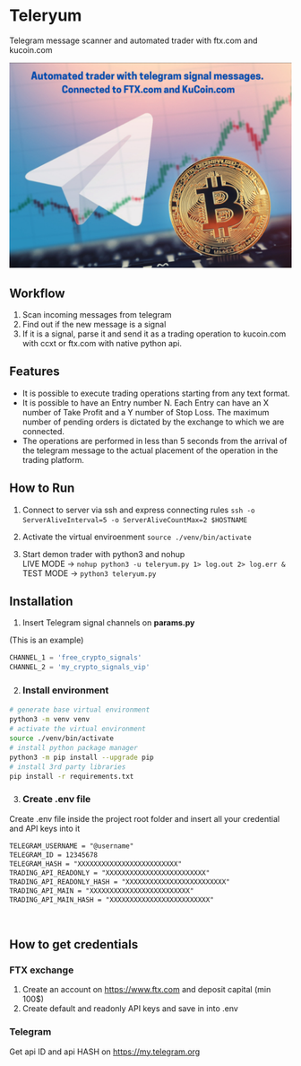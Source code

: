 # Teleryum
Telegram message scanner and automated trader with ftx.com and kucoin.com <br>

![](docs/Teleryum.png)

## Workflow
 1. Scan incoming messages from telegram
 2. Find out if the new message is a signal
 3. If it is a signal, parse it and send it as a trading operation to kucoin.com with ccxt or ftx.com with native python api.

## Features
- It is possible to execute trading operations starting from any text format.
- It is possible to have an Entry number N. Each Entry can have an X number of Take Profit and a Y number of Stop Loss. The maximum number of pending orders is dictated by the exchange to which we are connected. 
- The operations are performed in less than 5 seconds from the arrival of the telegram message to the actual placement of the operation in the trading platform.

## How to Run 

1. Connect to server via ssh and express connecting rules
    `ssh -o ServerAliveInterval=5 -o ServerAliveCountMax=2 $HOSTNAME`

2. Activate the virtual enviroenment
    `source ./venv/bin/activate`

3. Start demon trader with python3 and nohup <br>
       LIVE MODE -> `nohup python3 -u teleryum.py 1> log.out 2> log.err &` <br>
       TEST MODE -> `python3 teleryum.py` <br>



## Installation


1. Insert Telegram signal channels on **params.py**

(This is an example)
```python
CHANNEL_1 = 'free_crypto_signals'
CHANNEL_2 = 'my_crypto_signals_vip'
```

2. ### Install environment
```bash
# generate base virtual environment
python3 -m venv venv
# activate the virtual environment
source ./venv/bin/activate
# install python package manager
python3 -m pip install --upgrade pip 
# install 3rd party libraries
pip install -r requirements.txt 
```
3. ### Create .env file

Create .env file inside the project root folder and insert all your credential and API keys into it 

    TELEGRAM_USERNAME = "@username"
    TELEGRAM_ID = 12345678
    TELEGRAM_HASH = "XXXXXXXXXXXXXXXXXXXXXXXXX"
    TRADING_API_READONLY = "XXXXXXXXXXXXXXXXXXXXXXXXX"
    TRADING_API_READONLY_HASH = "XXXXXXXXXXXXXXXXXXXXXXXXX"
    TRADING_API_MAIN = "XXXXXXXXXXXXXXXXXXXXXXXXX"
    TRADING_API_MAIN_HASH = "XXXXXXXXXXXXXXXXXXXXXXXXX"

<br>

## How to get credentials
### FTX exchange
1) Create an account on https://www.ftx.com and deposit capital (min 100$)
2) Create default and readonly API keys and save in into .env 

### Telegram
Get api ID and api HASH on  https://my.telegram.org
